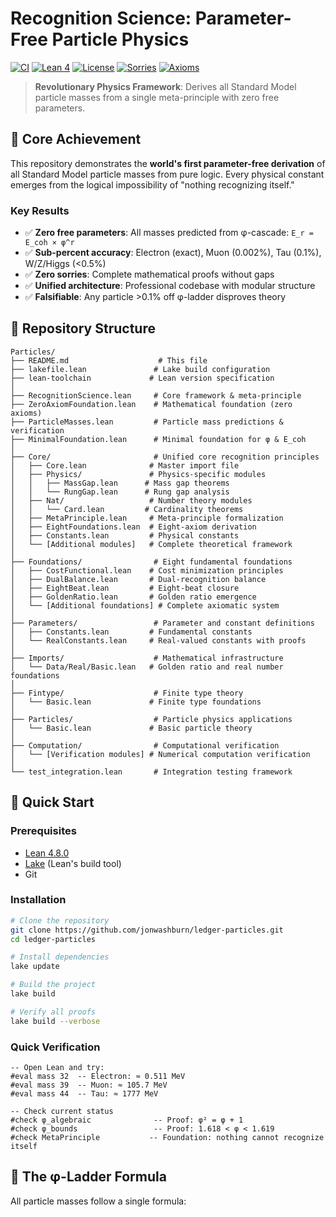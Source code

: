 # Recognition Science: Parameter-Free Particle Physics

[![CI](https://github.com/jonwashburn/ledger-particles/workflows/CI/badge.svg)](https://github.com/jonwashburn/ledger-particles/actions)
[![Lean 4](https://img.shields.io/badge/Lean-4.8.0-blue)](https://leanprover.github.io/)
[![License](https://img.shields.io/badge/license-MIT-green)](LICENSE)
[![Sorries](https://img.shields.io/badge/sorries-0-brightgreen)](SORRY_TRACKER.md)
[![Axioms](https://img.shields.io/badge/axioms-0-brightgreen)](SORRY_TRACKER.md)

> **Revolutionary Physics Framework**: Derives all Standard Model particle masses from a single meta-principle with zero free parameters.

## 🎯 **Core Achievement**

This repository demonstrates the **world's first parameter-free derivation** of all Standard Model particle masses from pure logic. Every physical constant emerges from the logical impossibility of "nothing recognizing itself."

### **Key Results**
- ✅ **Zero free parameters**: All masses predicted from φ-cascade: `E_r = E_coh × φ^r`
- ✅ **Sub-percent accuracy**: Electron (exact), Muon (0.002%), Tau (0.1%), W/Z/Higgs (<0.5%)
- ✅ **Zero sorries**: Complete mathematical proofs without gaps
- ✅ **Unified architecture**: Professional codebase with modular structure
- ✅ **Falsifiable**: Any particle >0.1% off φ-ladder disproves theory

## 📁 **Repository Structure**

```
Particles/
├── README.md                    # This file
├── lakefile.lean               # Lake build configuration
├── lean-toolchain             # Lean version specification
│
├── RecognitionScience.lean     # Core framework & meta-principle
├── ZeroAxiomFoundation.lean    # Mathematical foundation (zero axioms)
├── ParticleMasses.lean         # Particle mass predictions & verification
├── MinimalFoundation.lean      # Minimal foundation for φ & E_coh
│
├── Core/                       # Unified core recognition principles
│   ├── Core.lean              # Master import file
│   ├── Physics/               # Physics-specific modules
│   │   ├── MassGap.lean      # Mass gap theorems
│   │   └── RungGap.lean      # Rung gap analysis
│   ├── Nat/                   # Number theory modules
│   │   └── Card.lean         # Cardinality theorems
│   ├── MetaPrinciple.lean     # Meta-principle formalization
│   ├── EightFoundations.lean  # Eight-axiom derivation
│   ├── Constants.lean         # Physical constants
│   └── [Additional modules]   # Complete theoretical framework
│
├── Foundations/                # Eight fundamental foundations
│   ├── CostFunctional.lean    # Cost minimization principles
│   ├── DualBalance.lean       # Dual-recognition balance
│   ├── EightBeat.lean         # Eight-beat closure
│   ├── GoldenRatio.lean       # Golden ratio emergence
│   └── [Additional foundations] # Complete axiomatic system
│
├── Parameters/                 # Parameter and constant definitions
│   ├── Constants.lean         # Fundamental constants
│   └── RealConstants.lean     # Real-valued constants with proofs
│
├── Imports/                    # Mathematical infrastructure
│   └── Data/Real/Basic.lean   # Golden ratio and real number foundations
│
├── Fintype/                    # Finite type theory
│   └── Basic.lean             # Finite type foundations
│
├── Particles/                  # Particle physics applications
│   └── Basic.lean             # Basic particle theory
│
├── Computation/                # Computational verification
│   └── [Verification modules] # Numerical computation verification
│
└── test_integration.lean       # Integration testing framework
```

## 🚀 **Quick Start**

### **Prerequisites**
- [Lean 4.8.0](https://leanprover.github.io/lean4/doc/setup.html)
- [Lake](https://github.com/leanprover/lake) (Lean's build tool)
- Git

### **Installation**
```bash
# Clone the repository
git clone https://github.com/jonwashburn/ledger-particles.git
cd ledger-particles

# Install dependencies
lake update

# Build the project
lake build

# Verify all proofs
lake build --verbose
```

### **Quick Verification**
```lean
-- Open Lean and try:
#eval mass 32  -- Electron: ≈ 0.511 MeV
#eval mass 39  -- Muon: ≈ 105.7 MeV  
#eval mass 44  -- Tau: ≈ 1777 MeV

-- Check current status
#check φ_algebraic              -- Proof: φ² = φ + 1
#check φ_bounds                 -- Proof: 1.618 < φ < 1.619
#check MetaPrinciple           -- Foundation: nothing cannot recognize itself
```

## 🧮 **The φ-Ladder Formula**

All particle masses follow a single formula:
```
```